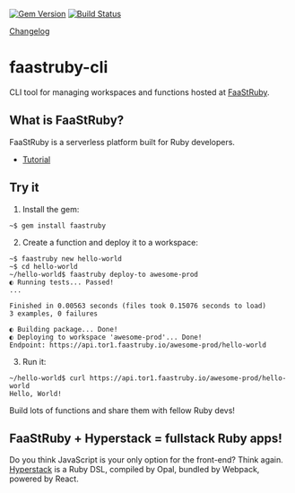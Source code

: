 [![Gem Version](https://badge.fury.io/rb/faastruby.svg)](https://badge.fury.io/rb/faastruby)
[![Build Status](https://travis-ci.org/FaaStRuby/faastruby-cli.svg?branch=master)](https://travis-ci.org/FaaStRuby/faastruby-cli)

[Changelog](https://github.com/FaaStRuby/faastruby-cli/blob/master/CHANGELOG.md)

# faastruby-cli

CLI tool for managing workspaces and functions hosted at [FaaStRuby](https://faastruby.io).

## What is FaaStRuby?
FaaStRuby is a serverless platform built for Ruby developers.

* [Tutorial](https://faastruby.io/getting-started)

## Try it

1. Install the gem:

```
~$ gem install faastruby
```

2. Create a function and deploy it to a workspace:

```
~$ faastruby new hello-world
~$ cd hello-world
~/hello-world$ faastruby deploy-to awesome-prod
◐ Running tests... Passed!
...

Finished in 0.00563 seconds (files took 0.15076 seconds to load)
3 examples, 0 failures

◐ Building package... Done!
◐ Deploying to workspace 'awesome-prod'... Done!
Endpoint: https://api.tor1.faastruby.io/awesome-prod/hello-world
```

3. Run it:

```
~/hello-world$ curl https://api.tor1.faastruby.io/awesome-prod/hello-world
Hello, World!
```

Build lots of functions and share them with fellow Ruby devs!

## FaaStRuby + Hyperstack = fullstack Ruby apps!

Do you think JavaScript is your only option for the front-end? Think again. [Hyperstack](https://hyperstack.org) is a Ruby DSL, compiled by Opal, bundled by Webpack, powered by React.
